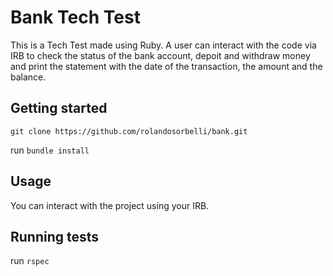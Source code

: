 # Bank Tech Test

This is a Tech Test made using Ruby. A user can interact with the code via IRB to check the status of the bank account, depoit and withdraw money and print the statement with the date of the transaction, the amount and the balance.

## Getting started

`git clone https://github.com/rolandosorbelli/bank.git`

run `bundle install`

## Usage

You can interact with the project using your IRB.


## Running tests

run `rspec`